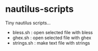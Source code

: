 # nautilus-scripts
Tiny nautilus scripts...

* bless.sh : open selected file with bless
* ghex.sh : open selected file with ghex
* strings.sh : make text file with strings
